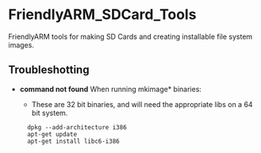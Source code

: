 # FriendlyARM_SDCard_Tools
FriendlyARM tools for making SD Cards and creating installable file system images.

## Troubleshotting

* **command not found** When running mkimage* binaries:

  *  These are 32 bit binaries, and will need the appropriate libs on a 64 bit system.
  ```
    dpkg --add-architecture i386
    apt-get update
    apt-get install libc6-i386
  ```

